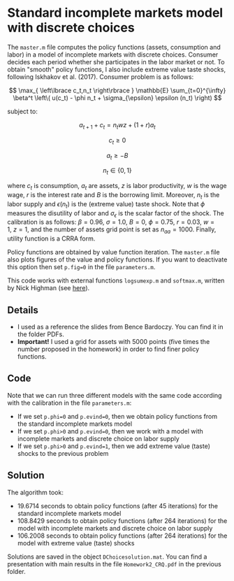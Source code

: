 # Standard incomplete markets model with discrete choices

The `master.m` file computes the policy functions (assets, consumption and labor) in a model of incomplete markets with discrete choices. 
Consumer decides each period whether she participates in the labor market or not. To obtain "smooth" policy functions, I also include extreme value taste shocks, following Iskhakov et al. (2017).
Consumer problem is as follows:

$$
\max_{ \left\lbrace c_t,n_t \right\rbrace } \mathbb{E} \sum_{t=0}^{\infty} \beta^t \left\( u(c_t) - \phi n_t + \sigma_{\epsilon} \epsilon (n_t) \right)
$$  

subject to:

$$
a_{t+1} + c_t = n_t w z + (1+r) a_t
$$

$$
c_t \geq 0
$$

$$
a_t \geq - B
$$

$$
n_t \in \left\lbrace 0,1 \right\rbrace
$$

where $c_t$ is consumption, $a_t$ are assets, $z$ is labor productivity, $w$ is the wage wage, $r$ is the interest rate and $B$ is the borrowing limit. Moreover, $n_t$ is the labor supply and $\epsilon(n_t)$ is the (extreme value) taste shock. Note that $\phi$ measures the disutility of labor and $\sigma_{\epsilon}$ is the scalar factor of the shock. 
The calibration is as follows: $\beta=0.96, \ \sigma=1.0, \ B=0, \ \phi=0.75, \ r=0.03, \ w=1, \ z=1$, and the number of assets grid point is set as $n_{aa}=1000$. Finally, utility function is a CRRA form. 

Policy functions are obtained by value function iteration. The `master.m` file also plots figures of the value and policy functions. If you want to deactivate this option then set `p.fig=0` in the file `parameters.m`.

This code works with external functions `logsumexp.m` and `softmax.m`, written by Nick Highman (see [here](https://it.mathworks.com/matlabcentral/fileexchange/84892-logsumexp-softmax)). 

## Details

- I used as a reference the slides from Bence Bardoczy. You can find it in the folder PDFs. 
- **Important!** I used a grid for assets with 5000 points (five times the number proposed in the homework) in order to find finer policy functions.

## Code

Note that we can run three different models with the same code according with the calibration in the file `parameters.m`:

- If we set `p.phi=0` and `p.evind=0`, then we obtain policy functions from the standard incomplete markets model
- If we set `p.phi>0` and `p.evind=0`, then we work with a model with incomplete markets and discrete choice on labor supply
- If we set `p.phi>0` and `p.evind=1`, then we add extreme value (taste) shocks to the previous problem

## Solution

The algorithm took:

- 19.6714 seconds to obtain policy functions (after 45 iterations) for the standard incomplete markets model
- 108.8429 seconds to obtain policy functions (after 264 iterations) for the model with incomplete markets and discrete choice on labor supply
- 106.2008 seconds  to obtain policy functions (after 264 iterations) for the model with extreme value (taste) shocks 

Solutions are saved in the object `DChoicesolution.mat`. You can find a presentation with main results in the file `Homework2_CRQ.pdf` in the previous folder. 

